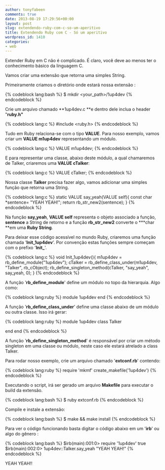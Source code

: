 ```yaml
---
author: tonyfabeen
comments: true
date: 2013-08-19 17:29:56+00:00
layout: post
slug: extendendo-ruby-com-c-so-um-aperitivo
title: Extendendo Ruby com C - Só um aperitivo
wordpress_id: 1410
categories:
- web
---
```


Extender Ruby em C não é complicado. É claro, você deve ao menos ter o conhecimento básico da linguagem C.

Vamos criar uma extensão que retorna uma simples String.

Primeiramente criamos o diretório onde estará nossa extensão :


{% codeblock lang:bash %}
$ mkdir <your_path>/1up4dev
{% endcodeblock %}


Crie um arquivo chamado **1up4dev.c **e dentro dele inclua o header "**ruby.h"**

{% codeblock lang:c %}
#include <ruby.h>
{% endcodeblock %}


Tudo em Ruby relaciona-se com o tipo **VALUE**. Para nosso exemplo, vamos criar um **VALUE m1up4dev** representando um módulo.


{% codeblock lang:c %}
VALUE m1up4dev;
{% endcodeblock %}

E para representar uma classe, abaixo deste módulo, a qual chamaremos de Talker, criaremos uma **VALUE cTalker**:


{% codeblock lang:c %}
VALUE cTalker;
{% endcodeblock %}


Nossa classe **Talker** precisa fazer algo, vamos adicionar uma simples função que retorna uma String.


{% codeblock lang:c %}
static VALUE say_yeah(VALUE self){
  const char *sentence= "YEAH YEAH!";
  return rb_str_new2(sentence);
}
{% endcodeblock %}


Na função **say_yeah**, **VALUE self** representa o objeto associado a função, **sentence** a String de retorno e a função **rb_str_new2** converte o ***char **em uma **Ruby String**.

Para deixar esse código acessível no mundo Ruby, criaremos uma função chamada '**Init_1up4dev**'. Por convenção estas funções sempre começam com o prefixo '**Init_**'.

{% codeblock lang:c %}
void Init_1up4dev(){
  m1up4dev = rb_define_module("1up4dev");
  cTalker = rb_define_class_under(m1up4dev, "Talker", rb_cObject);
  rb_define_singleton_method(cTalker, "say_yeah", say_yeah, 0);
}
{% endcodeblock %}


A função '**rb_define_module**' define um módulo no topo da hierarquia. Algo como:


{% codeblock lang:ruby %}
module 1up4dev
end
{% endcodeblock %}

A função '**rb_define_class_under**' define uma classe abaixo de um módulo ou outra classe. Isso irá gerar:


{% codeblock lang:ruby %}
module 1up4dev
  class Talker

  end
end
{% endcodeblock %}


A função '**rb_define_singleton_method**' é responsável por criar um método singleton em uma classe ou módulo, neste caso ele estará atrelado a class Talker.

Para rodar nosso exemplo, crie um arquivo chamado '**extconf.rb**' contendo:


{% codeblock lang:ruby %}
require 'mkmf'
create_makefile('1up4dev')
{% endcodeblock %}


Executando o script, irá ser gerado um arquivo **Makefile** para executar o build da extensão.


{% codeblock lang:bash %}
$ ruby extconf.rb
{% endcodeblock %}



Compile e instale a extensão:


{% codeblock lang:bash %}
$ make && make install
{% endcodeblock %}



Para ver o código funcionando basta digitar o código abaixo em um '**irb**' ou algo do gênero :


{% codeblock lang:bash %}
$irb(main):001:0> require '1up4dev'
true
$irb(main):002:0> 1up4dev::Talker.say_yeah
"YEAH YEAH!"
{% endcodeblock %}


YEAH YEAH!!

